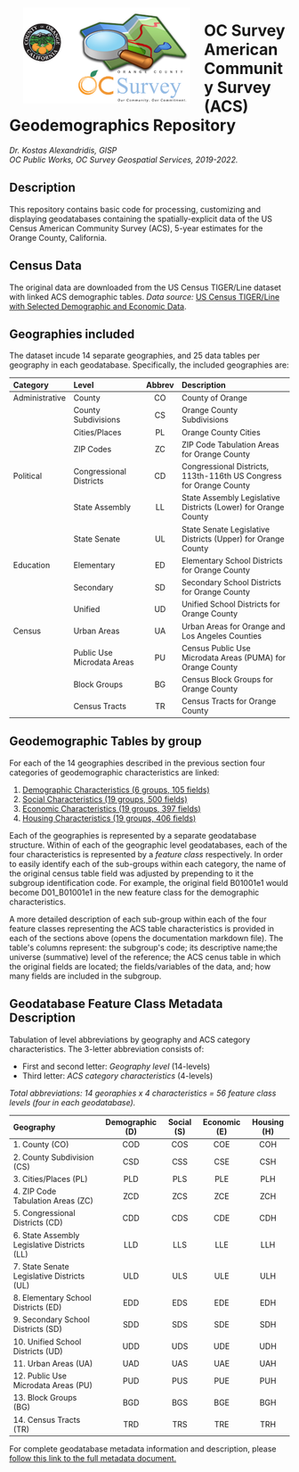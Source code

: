 <img align="left" src="Documentation/OCACS.jpg" width="300" hspace=25 vspace=15>

# OC Survey American Community Survey (ACS)<br>Geodemographics Repository
*Dr. Kostas Alexandridis, GISP <br> OC Public Works, OC Survey Geospatial Services, 2019-2022.*


## Description

This repository contains basic code for processing, customizing and displaying geodatabases containing the spatially-explicit data of the US Census American Community Survey (ACS), 5-year estimates for the Orange County, California.


## Census Data

The original data are downloaded from the US Census TIGER/Line dataset with linked ACS demographic tables.
*Data source:* [US Census TIGER/Line with Selected Demographic and Economic Data](https://www.census.gov/geographies/mapping-files/time-series/geo/tiger-data.html).


## Geographies included

The dataset incude 14 separate geographies, and 25 data tables per geography in each geodatabase. Specifically, the included geographies are:

| Category | Level | Abbrev | Description |
|:---|:---|:---:|:---|
| Administrative | County | CO | County of Orange |
|| County Subdivisions | CS | Orange County Subdivisions |
|| Cities/Places | PL | Orange County Cities |
|| ZIP Codes | ZC | ZIP Code Tabulation Areas for Orange County |
| Political | Congressional Districts | CD | Congressional Districts, 113th-116th US Congress for Orange County |
|| State Assembly | LL | State Assembly Legislative Districts (Lower) for Orange County |
|| State Senate | UL | State Senate Legislative Districts (Upper) for Orange County |
| Education | Elementary | ED | Elementary School Districts for Orange County |
|| Secondary | SD | Secondary School Districts for Orange County |
|| Unified | UD | Unified School Districts for Orange County |
| Census | Urban Areas | UA | Urban Areas for Orange and Los Angeles Counties |
|| Public Use Microdata Areas | PU | Census Public Use Microdata Areas (PUMA) for Orange County |
|| Block Groups | BG | Census Block Groups for Orange County |
|| Census Tracts | TR | Census Tracts for Orange County |

## Geodemographic Tables by group

For each of the 14 geographies described in the previous section four categories of geodemographic characteristics are linked:

1. [Demographic Characteristics (6 groups, 105 fields)](Documentation/ACSDemographic.md)
2. [Social Characteristics (19 groups, 500 fields)](Documentation/ACSSocial.md)
3. [Economic Characteristics (19 groups, 397 fields)](Documentation/ACSEconomic.md)
4. [Housing Characteristics (19 groups, 406 fields)](Documentation/ACSHousing.md)

Each of the geographies is represented by a separate geodatabase structure. Within of each of the geographic level geodatabases, each of the four characteristics is represented by a *feature class* respectively. In order to easily identify each of the sub-groups within each category, the name of the original census table field was adjusted by prepending to it the subgroup identification code. For example, the original field B01001e1 would become D01_B01001e1 in the new feature class for the demographic characteristics.

A more detailed description of each sub-group within each of the four feature classes representing the ACS table characteristics is provided in each of the sections above (opens the documentation markdown file). The table's columns represent: the subgroup's code; its descriptive name;the universe (summative) level of the reference; the ACS cenus table in which the original fields are located; the fields/variables of the data, and; how many fields are included in the subgroup.


## Geodatabase Feature Class Metadata Description

Tabulation of level abbreviations by geography and ACS category characteristics. The 3-letter abbreviation consists of:

* First and second letter: *Geography level* (14-levels)
* Third letter: *ACS category characteristics* (4-levels)

*Total abbreviations: 14 georaphies x 4 characteristics = 56 feature class levels (four in each geodatabase).*

| Geography | Demographic (D) | Social (S) | Economic (E) | Housing (H) |
| :--- | :---: | :---: | :---: | :---: |
| 1. County (CO) | COD | COS | COE | COH |
| 2. County Subdivision (CS) | CSD | CSS | CSE | CSH |
| 3. Cities/Places (PL) | PLD | PLS | PLE | PLH |
| 4. ZIP Code Tabulation Areas (ZC) | ZCD | ZCS | ZCE | ZCH |
| 5. Congressional Districts (CD) | CDD | CDS | CDE | CDH |
| 6. State Assembly Legislative Districts (LL) | LLD | LLS | LLE | LLH |
| 7. State Senate Legislative Districts (UL) | ULD | ULS | ULE | ULH |
| 8. Elementary School Districts (ED) | EDD | EDS | EDE | EDH |
| 9. Secondary School Districts (SD) | SDD | SDS | SDE | SDH |
| 10. Unified School Districts (UD) | UDD | UDS | UDE | UDH |
| 11. Urban Areas (UA) | UAD | UAS | UAE | UAH |
| 12. Public Use Microdata Areas (PU) | PUD | PUS | PUE | PUH |
| 13. Block Groups (BG) | BGD | BGS | BGE | BGH |
| 14. Census Tracts (TR) | TRD | TRS | TRE | TRH |

For complete geodatabase metadata information and description, please <a href="Documentation/GeodatabaseMetadata.md" target="_blank">follow this link to the full metadata document.</a>
